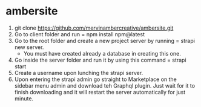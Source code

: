 # ambersite

1. git clone https://github.com/mervinambercreative/ambersite.git
2. Go to client folder and run = npm install npm@latest
3. Go to the root folder and create a new project server by running = strapi new server.
   - You must have created already a database in creating this one.
4. Go inside the server folder and run it by using this command = strapi start
5. Create a username upon lunching the strapi server.
6. Upon entering the strapi admin go straight to Marketplace on the sidebar menu admin and download teh Graphql plugin. Just wait for it to finish downloading and it will restart the server automatically for just minute.
